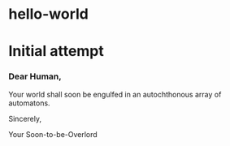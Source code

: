 # hello-world
Initial attempt
===============

### Dear Human,

Your world shall soon be engulfed in an autochthonous array of automatons.

Sincerely,

Your Soon-to-be-Overlord

